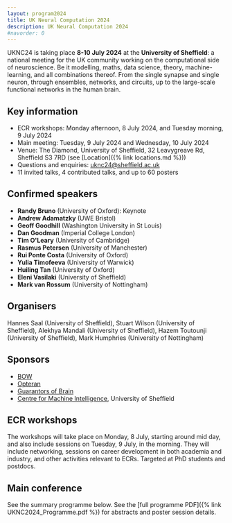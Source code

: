 ```yaml
---
layout: program2024
title: UK Neural Computation 2024
description: UK Neural Computation 2024
#navorder: 0
---
```


UKNC24 is taking place **8-10 July 2024** at the **University of Sheffield**: a national meeting for the UK community working on the computational side of neuroscience. Be it modelling, maths, data science, theory, machine-learning, and all combinations thereof. From the single synapse and single neuron, through ensembles, networks, and circuits, up to the large-scale functional networks in the human brain.

## Key information

- ECR workshops: Monday afternoon, 8 July 2024, and Tuesday morning, 9 July 2024
- Main meeting: Tuesday, 9 July 2024 and Wednesday, 10 July 2024
- Venue: The Diamond, University of Sheffield, 32 Leavygreave Rd, Sheffield S3 7RD (see [Location]({% link locations.md %}))
- Questions and enquiries: <uknc24@sheffield.ac.uk>
- 11 invited talks, 4 contributed talks, and up to 60 posters

## Confirmed speakers

- **Randy Bruno** (University of Oxford): Keynote
- **Andrew Adamatzky** (UWE Bristol)
- **Geoff Goodhill** (Washington University in St Louis)
- **Dan Goodman** (Imperial College London)
- **Tim O'Leary** (University of Cambridge)
- **Rasmus Petersen** (University of Manchester)
- **Rui Ponte Costa** (University of Oxford)
- **Yulia Timofeeva** (University of Warwick)
- **Huiling Tan** (University of Oxford)
- **Eleni Vasilaki** (University of Sheffield)
- **Mark van Rossum** (University of Nottingham)

## Organisers

Hannes Saal (University of Sheffield), Stuart Wilson (University of Sheffield), Alekhya Mandali (University of Sheffield), Hazem Toutounji (University of Sheffield), Mark Humphries (University of Nottingham)

## Sponsors
- [BOW](https://usebow.com/)
- [Opteran](https://opteran.com/)
- [Guarantors of Brain](https://guarantorsofbrain.org/)
- [Centre for Machine Intelligence](https://www.sheffield.ac.uk/machine-intelligence), University of Sheffield

## ECR workshops

The workshops will take place on Monday, 8 July, starting around mid day, and also include sessions on Tuesday, 9 July, in the morning. They will include networking, sessions on career development in both academia and industry, and other activities relevant to ECRs. Targeted at PhD students and postdocs.

## Main conference

See the summary programme below. See the [full programme PDF]({% link UKNC2024_Programme.pdf %}) for abstracts and poster session details.